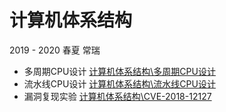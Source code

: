 # 计算机体系结构

2019 - 2020 春夏 常瑞

  - 多周期CPU设计 [计算机体系结构\多周期CPU设计](计算机体系结构/多周期CPU设计)
  - 流水线CPU设计 [计算机体系结构\流水线CPU设计](计算机体系结构/流水线CPU设计)
  - 漏洞复现实验 [计算机体系结构\CVE-2018-12127](计算机体系结构/CVE-2018-12127)